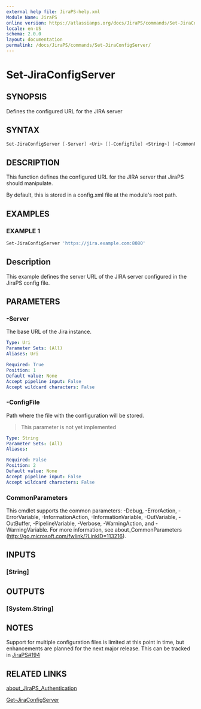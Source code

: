 ```yaml
---
external help file: JiraPS-help.xml
Module Name: JiraPS
online version: https://atlassianps.org/docs/JiraPS/commands/Set-JiraConfigServer/
locale: en-US
schema: 2.0.0
layout: documentation
permalink: /docs/JiraPS/commands/Set-JiraConfigServer/
---
```

# Set-JiraConfigServer

## SYNOPSIS

Defines the configured URL for the JIRA server

## SYNTAX

```powershell
Set-JiraConfigServer [-Server] <Uri> [[-ConfigFile] <String>] [<CommonParameters>]
```

## DESCRIPTION

This function defines the configured URL for the JIRA server that JiraPS should manipulate.

By default, this is stored in a config.xml file at the module's root path.

## EXAMPLES

### EXAMPLE 1

```powershell
Set-JiraConfigServer 'https://jira.example.com:8080'
```

Description  
 -----------  
This example defines the server URL of the JIRA server configured in the JiraPS config file.

## PARAMETERS

### -Server

The base URL of the Jira instance.

```yaml
Type: Uri
Parameter Sets: (All)
Aliases: Uri

Required: True
Position: 1
Default value: None
Accept pipeline input: False
Accept wildcard characters: False
```

### -ConfigFile

Path where the file with the configuration will be stored.

> This parameter is not yet implemented

```yaml
Type: String
Parameter Sets: (All)
Aliases:

Required: False
Position: 2
Default value: None
Accept pipeline input: False
Accept wildcard characters: False
```

### CommonParameters

This cmdlet supports the common parameters: -Debug, -ErrorAction, -ErrorVariable, -InformationAction, -InformationVariable, -OutVariable, -OutBuffer, -PipelineVariable, -Verbose, -WarningAction, and -WarningVariable.
For more information, see about_CommonParameters (http://go.microsoft.com/fwlink/?LinkID=113216).

## INPUTS

### [String]

## OUTPUTS

### [System.String]

## NOTES

Support for multiple configuration files is limited at this point in time,
but enhancements are planned for the next major release.
This can be tracked in [JiraPS#194](https://github.com/AtlassianPS/JiraPS/issues/194)

## RELATED LINKS

[about_JiraPS_Authentication](../../about/authentication/)

[Get-JiraConfigServer](../Get-JiraConfigServer/)
